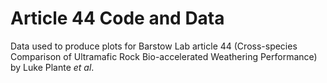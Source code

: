 # Article 44 Code and Data

Data used to produce plots for Barstow Lab article 44 (Cross-species Comparison of Ultramafic Rock Bio-accelerated Weathering Performance) by Luke Plante *et al*.
